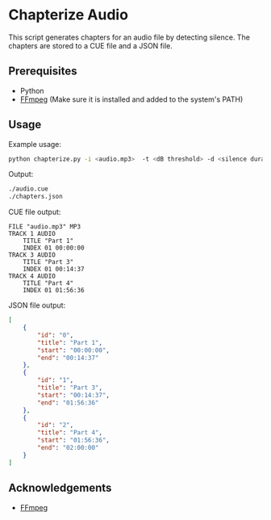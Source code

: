 # Chapterize Audio

This script generates chapters for an audio file by detecting silence. The chapters are stored to a CUE file and a JSON file.

## Prerequisites

- Python
- [FFmpeg](https://ffmpeg.org/) (Make sure it is installed and added to the system's PATH)


## Usage

Example usage:

```bash
python chapterize.py -i <audio.mp3>  -t <dB threshold> -d <silence duration>
```

Output:

```bash
./audio.cue
./chapters.json
```

CUE file output:

    FILE "audio.mp3" MP3
    TRACK 1 AUDIO
        TITLE "Part 1"
        INDEX 01 00:00:00
    TRACK 3 AUDIO
        TITLE "Part 3"
        INDEX 01 00:14:37
    TRACK 4 AUDIO
        TITLE "Part 4"
        INDEX 01 01:56:36

JSON file output:

```json
[
    {
        "id": "0",
        "title": "Part 1",
        "start": "00:00:00",
        "end": "00:14:37"
    },
    {
        "id": "1",
        "title": "Part 3",
        "start": "00:14:37",
        "end": "01:56:36"
    },
    {
        "id": "2",
        "title": "Part 4",
        "start": "01:56:36",
        "end": "02:00:00"
    }
]
```


## Acknowledgements

- [FFmpeg](https://ffmpeg.org/)
